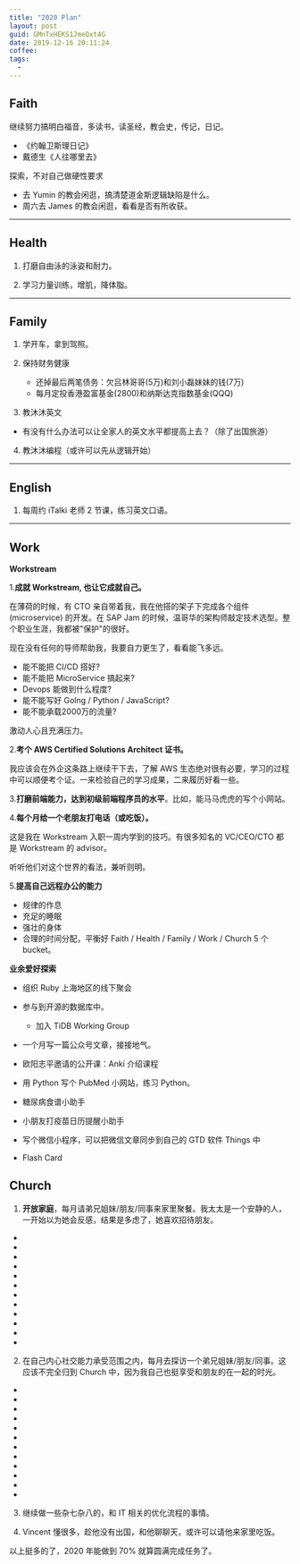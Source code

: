 ```yaml
---
title: "2020 Plan"
layout: post
guid: GMnTxHEKS1JmeQxt4G
date: 2019-12-16 20:11:24
coffee:
tags:
  -
---
```



## Faith

继续努力搞明白福音，多读书，读圣经，教会史，传记，日记。

- 《约翰卫斯理日记》
- 戴德生《人往哪里去》


探索，不对自己做硬性要求

- 去 Yumin 的教会闲逛，搞清楚道金斯逻辑缺陷是什么。
- 周六去 James 的教会闲逛，看看是否有所收获。

---

## Health

1. 打磨自由泳的泳姿和耐力。

2. 学习力量训练，增肌，降体脂。

---

## Family

1. 学开车，拿到驾照。

2. 保持财务健康
	- 还掉最后两笔债务：欠吕林哥哥(5万)和刘小磊妹妹的钱(7万)
	- 每月定投香港盈富基金(2800)和纳斯达克指数基金(QQQ)

3. 教沐沐英文
  - 有没有什么办法可以让全家人的英文水平都提高上去？（除了出国旅游）

4. 教沐沐编程（或许可以先从逻辑开始）

---

## English


1. 每周约 iTalki 老师 2 节课，练习英文口语。


---

## Work

**Workstream**

1.**成就 Workstream, 也让它成就自己。**

在薄荷的时候，有 CTO 亲自带着我，我在他搭的架子下完成各个组件(microservice) 的开发。在 SAP Jam 的时候，温哥华的架构师敲定技术选型。整个职业生涯，我都被"保护"的很好。

现在没有任何的导师帮助我，我要自力更生了，看看能飞多远。

- 能不能把 CI/CD 搭好?
- 能不能把 MicroService 搞起来?
- Devops 能做到什么程度?
- 能不能写好 Golng / Python / JavaScript?
- 能不能承载2000万的流量?

激动人心且充满压力。


2.**考个 AWS Certified Solutions Architect 证书。**

我应该会在外企这条路上继续干下去，了解 AWS 生态绝对很有必要，学习的过程中可以顺便考个证。一来检验自己的学习成果，二来履历好看一些。


3.**打磨前端能力，达到初级前端程序员的水平**。比如，能马马虎虎的写个小网站。


4.**每个月给一个老朋友打电话（或吃饭）。**

这是我在 Workstream 入职一周内学到的技巧。有很多知名的 VC/CEO/CTO 都是 Workstream 的 advisor。

听听他们对这个世界的看法，兼听则明。


5.**提高自己远程办公的能力**

- 规律的作息
- 充足的睡眠
- 强壮的身体
- 合理的时间分配，平衡好 Faith / Health / Family / Work / Church 5 个 bucket。


**业余爱好探索**

- 组织 Ruby 上海地区的线下聚会

- 参与到开源的数据库中。
	- 加入 TiDB Working Group

- 一个月写一篇公众号文章，接接地气。

- 欧阳志平邀请的公开课：Anki 介绍课程

- 用 Python 写个 PubMed 小网站，练习 Python。

- 糖尿病食谱小助手

- 小朋友打疫苗日历提醒小助手

- 写个微信小程序，可以把微信文章同步到自己的 GTD 软件 Things 中

- Flash Card



## Church


1. **开放家庭**，每月请弟兄姐妹/朋友/同事来家里聚餐。我太太是一个安静的人，一开始以为她会反感，结果是多虑了，她喜欢招待朋友。
  - 
  - 
  - 
  - 
  - 
  - 
  - 
  - 
  - 
  - 
  - 
  - 

2. 在自己内心社交能力承受范围之内，每月去探访一个弟兄姐妹/朋友/同事。这应该不完全归到 Church 中，因为我自己也挺享受和朋友的在一起的时光。
  - 
  - 
  - 
  - 
  - 
  - 
  - 
  - 
  - 
  - 
  - 
  - 

3. 继续做一些杂七杂八的，和 IT 相关的优化流程的事情。


4. Vincent 懂很多，趁他没有出国，和他聊聊天，或许可以请他来家里吃饭。 



以上挺多的了，2020 年能做到 70% 就算圆满完成任务了。
